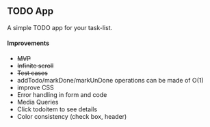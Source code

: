 ## TODO App
A simple TODO app for your task-list.


#### Improvements
- ~~MVP~~
- ~~Infinite scroll~~
- ~~Test cases~~
- addTodo/markDone/markUnDone operations can be made of O(1)
- improve CSS
- Error handling in form and code
- Media Queries
- Click todoitem to see details
- Color consistency (check box, header)